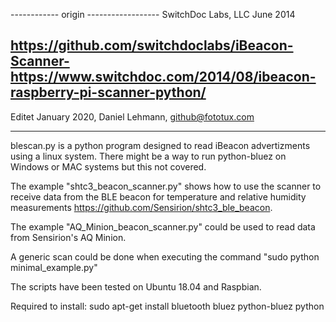 ------------ origin ------------------
SwitchDoc Labs, LLC
June 2014

https://github.com/switchdoclabs/iBeacon-Scanner-
https://www.switchdoc.com/2014/08/ibeacon-raspberry-pi-scanner-python/
--------------------------------------

Editet January 2020, Daniel Lehmann, github@fototux.com

--------------------------------------

blescan.py is a python program designed to read iBeacon advertizments using a linux system. There might be a way to run python-bluez on Windows or MAC systems but this not covered.

The example "shtc3_beacon_scanner.py" shows how to use the scanner to receive data from the BLE beacon for temperature and relative humidity measurements https://github.com/Sensirion/shtc3_ble_beacon.

The example "AQ_Minion_beacon_scanner.py" could be used to read data from Sensirion's AQ Minion.

A generic scan could be done when executing the command "sudo python minimal_example.py"

The scripts have been tested on Ubuntu 18.04 and Raspbian. 

Required to install:
sudo apt-get install bluetooth bluez python-bluez python






